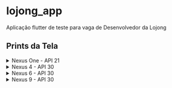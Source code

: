 # lojong_app

Aplicação flutter de teste para vaga de Desenvolvedor da Lojong

## Prints da Tela
<details>
  <summary>Nexus One - API 21</summary>
  <p>Error Message</p>
  <img src="https://github.com/kalizn/lojong_app/blob/bf2e19148f2c574369651af8da7684663f7eb314/prints/NexusOne-API21-Error%20Message.png" name='nexus one error messase'>
  <br><p>Loading</p>
  <img src="https://github.com/kalizn/lojong_app/blob/bf2e19148f2c574369651af8da7684663f7eb314/prints/NexusOne-API21-Loading.png" name='nexus one loading'>
</details>

<details>
  <summary>Nexus 4 - API 30</summary>
  <p>WebView Videos</p>
  <img src="https://github.com/kalizn/lojong_app/blob/bf2e19148f2c574369651af8da7684663f7eb314/prints/Nexus4-API30%20-%20WebView%20Videos.png" name='nexus 4 webview videos'>
  <br><p>Article Content Finish</p>
  <img src="https://github.com/kalizn/lojong_app/blob/bf2e19148f2c574369651af8da7684663f7eb314/prints/Nexus4-API30-Article%20Content%20Finish.png" name='nexus 4 article content finish'>
</details>

<details>
  <summary>Nexus 6 - API 30</summary>
  <p>Articles List</p>
  <img src="https://github.com/kalizn/lojong_app/blob/bf2e19148f2c574369651af8da7684663f7eb314/prints/Nexus6-API30-%20Articles%20List.png" name='nexus 6 articles list'>
  <br><p>Article Content Finish with image autor</p>
  <img src="https://github.com/kalizn/lojong_app/blob/bf2e19148f2c574369651af8da7684663f7eb314/prints/Nexus6-API30-Article%20Content%20Finish%20with%20Image%20Autor.png" name='nexus 6 article content finish with image autor'>
  <br><p>Videos Tab</p>
  <img src="https://github.com/kalizn/lojong_app/blob/bf2e19148f2c574369651af8da7684663f7eb314/prints/Nexus6-API30-Videos%20Tab.png" name='nexus 6 videos tab'>
</details>

<details>
  <summary>Nexus 9 - API 30</summary>
  <p>Article Content</p>
  <img src="https://github.com/kalizn/lojong_app/blob/bf2e19148f2c574369651af8da7684663f7eb314/prints/Nexus9-API30-%20Article%20Content.png" name='nexus 9 article content'>
  <br><p>Quotes List</p>
  <img src="https://github.com/kalizn/lojong_app/blob/bf2e19148f2c574369651af8da7684663f7eb314/prints/Nexus9-API30-Quotes%20List.png" name='nexus 9 quotes list'>
</details>
